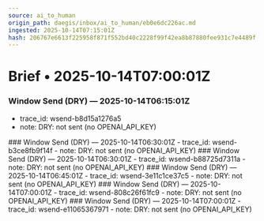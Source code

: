 ```yaml
---
source: ai_to_human
origin_path: daegis/inbox/ai_to_human/eb0e6dc226ac.md
ingested: 2025-10-14T07:15:01Z
hash: 206767e6613f225958f871f552bd40c2228f99f42ea8b87880fee931c7e4489f
---
```

# Brief • 2025-10-14T07:00:01Z

### Window Send (DRY) — 2025-10-14T06:15:01Z
- trace_id: wsend-b8d15a1276a5
- note: DRY: not sent (no OPENAI_API_KEY)

<bundle snapshot omitted>
### Window Send (DRY) — 2025-10-14T06:30:01Z
- trace_id: wsend-b3ce8fb9f14f
- note: DRY: not sent (no OPENAI_API_KEY)

<bundle snapshot omitted>
### Window Send (DRY) — 2025-10-14T06:30:01Z
- trace_id: wsend-b88725d7311a
- note: DRY: not sent (no OPENAI_API_KEY)

<bundle snapshot omitted>
### Window Send (DRY) — 2025-10-14T06:45:01Z
- trace_id: wsend-3e11c1ce37c5
- note: DRY: not sent (no OPENAI_API_KEY)

<bundle snapshot omitted>
### Window Send (DRY) — 2025-10-14T07:00:01Z
- trace_id: wsend-808c26f61fc9
- note: DRY: not sent (no OPENAI_API_KEY)

<bundle snapshot omitted>
### Window Send (DRY) — 2025-10-14T07:00:01Z
- trace_id: wsend-e11065367971
- note: DRY: not sent (no OPENAI_API_KEY)

<bundle snapshot omitted>

